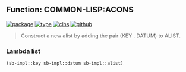 ## Function: COMMON-LISP:ACONS
[![package](https://img.shields.io/badge/Package-COMMON--LISP-5f9ea0.svg?style=social&colorA=999999)](../) [![type](https://img.shields.io/badge/Type-Function-5f9ea0.svg?style=social&colorA=999999)](../#function) [![clhs](https://img.shields.io/badge/CLHS-ACONS-5f9ea0.svg?style=social&colorA=999999)](http://www.lispworks.com/documentation/HyperSpec/Body/f_acons.htm) [![github](https://img.shields.io/badge/GitHub-View_the_source-5f9ea0.svg?style=social&colorA=999999&logo=github)](https://github.com/sbcl/sbcl/blob/master/src/code/list.lisp/) 

> Construct a new alist by adding the pair (KEY . DATUM) to ALIST.

### Lambda list
```cl
(sb-impl::key sb-impl::datum sb-impl::alist)
```
